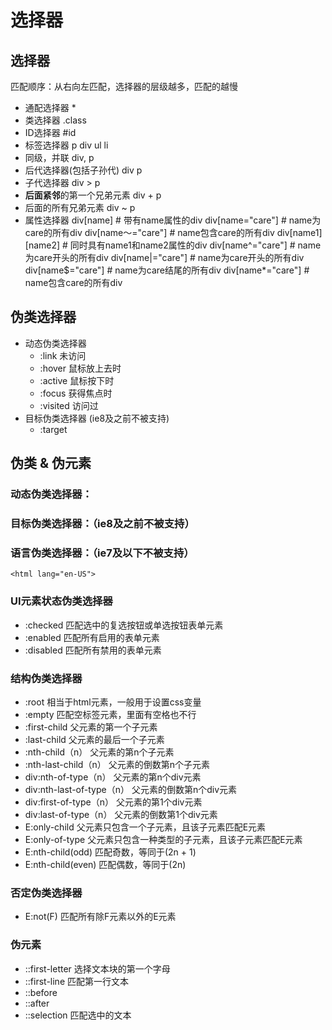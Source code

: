 # 选择器

## 选择器
匹配顺序：从右向左匹配，选择器的层级越多，匹配的越慢
- 通配选择器
  *
- 类选择器
  .class
- ID选择器
  #id
- 标签选择器
  p div ul li
- 同级，并联
  div, p
- 后代选择器(包括子孙代)
  div p
- 子代选择器
  div > p
- **后面紧邻**的第一个兄弟元素
  div + p
- 后面的所有兄弟元素
  div ~ p
- 属性选择器
  div[name]  # 带有name属性的div
  div[name="care"]  # name为care的所有div
  div[name～="care"]  # name包含care的所有div
  div[name1][name2]  # 同时具有name1和name2属性的div
  div[name^="care"]  # name为care开头的所有div
  div[name|="care"]  # name为care开头的所有div
  div[name$="care"]  # name为care结尾的所有div
  div[name*="care"]  # name包含care的所有div

## 伪类选择器
- 动态伪类选择器
	- :link 未访问
	- :hover 鼠标放上去时
	- :active 鼠标按下时
	- :focus 获得焦点时
	- :visited 访问过
- 目标伪类选择器 (ie8及之前不被支持)
	- :target


## 伪类 & 伪元素
### 动态伪类选择器：

### 目标伪类选择器：（ie8及之前不被支持）

### 语言伪类选择器：（ie7及以下不被支持）
`<html lang="en-US">`

### UI元素状态伪类选择器
- :checked   匹配选中的复选按钮或单选按钮表单元素
- :enabled   匹配所有启用的表单元素
- :disabled  匹配所有禁用的表单元素

### 结构伪类选择器
- :root  相当于html元素，一般用于设置css变量
- :empty  匹配空标签元素，里面有空格也不行
- :first-child  父元素的第一个子元素
- :last-child   父元素的最后一个子元素
- :nth-child（n）  父元素的第n个子元素
- :nth-last-child（n）  父元素的倒数第n个子元素
- div:nth-of-type（n）  父元素的第n个div元素
- div:nth-last-of-type（n）  父元素的倒数第n个div元素
- div:first-of-type（n）  父元素的第1个div元素
- div:last-of-type（n）  父元素的倒数第1个div元素
- E:only-child   父元素只包含一个子元素，且该子元素匹配E元素
- E:only-of-type  父元素只包含一种类型的子元素，且该子元素匹配E元素
- E:nth-child(odd)  匹配奇数，等同于(2n + 1)
- E:nth-child(even)  匹配偶数，等同于(2n)

### 否定伪类选择器
- E:not(F)  匹配所有除F元素以外的E元素

### 伪元素
- ::first-letter  选择文本块的第一个字母
- ::first-line  匹配第一行文本
- ::before  
- ::after
- ::selection  匹配选中的文本
